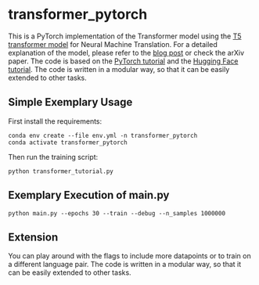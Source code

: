# transformer_pytorch

This is a PyTorch implementation of the Transformer model using the [T5 transformer model](https://arxiv.org/abs/1910.10683) for Neural Machine Translation. For a detailed explanation of the model, please refer to the [blog post](https://towardsdatascience.com/transformers-141e32e69591) or check the arXiv paper. The code is based on the [PyTorch tutorial](https://pytorch.org/tutorials/beginner/transformer_tutorial.html) and the [Hugging Face tutorial](https://huggingface.co/course/chapter7/4?fw=pt). The code is written in a modular way, so that it can be easily extended to other tasks.

## Simple Exemplary Usage
First install the requirements:
```
conda env create --file env.yml -n transformer_pytorch
conda activate transformer_pytorch
```

Then run the training script:
```
python transformer_tutorial.py
```

## Exemplary Execution of main.py
```
python main.py --epochs 30 --train --debug --n_samples 1000000
```

## Extension
You can play around with the flags to include more datapoints or to train on a different language pair. The code is written in a modular way, so that it can be easily extended to other tasks.